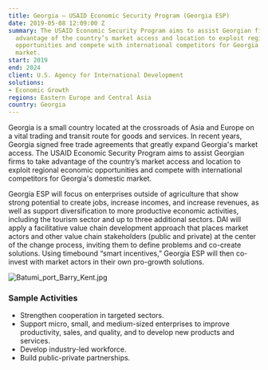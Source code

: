 ```yaml
---
title: Georgia — USAID Economic Security Program (Georgia ESP)
date: 2019-05-08 12:09:00 Z
summary: The USAID Economic Security Program aims to assist Georgian firms to take
  advantage of the country’s market access and location to exploit regional economic
  opportunities and compete with international competitors for Georgia's domestic
  market.
start: 2019
end: 2024
client: U.S. Agency for International Development
solutions:
- Economic Growth
regions: Eastern Europe and Central Asia
country: Georgia
---
```


Georgia is a small country located at the crossroads of Asia and Europe on a vital trading and transit route for goods and services. In recent years, Georgia signed free trade agreements that greatly expand Georgia's market access. The USAID Economic Security Program aims to assist Georgian firms to take advantage of the country’s market access and location to exploit regional economic opportunities and compete with international competitors for Georgia's domestic market.

Georgia ESP will focus on enterprises outside of agriculture that show strong potential to create jobs, increase incomes, and increase revenues, as well as support diversification to more productive economic activities, including the tourism sector and up to three additional sectors. DAI will apply a facilitative value chain development approach that places market actors and other value chain stakeholders (public and private) at the center of the change process, inviting them to define problems and co-create solutions. Using timebound “smart incentives,” Georgia ESP will then co-invest with market actors in their own pro-growth solutions.

![Batumi_port_Barry_Kent.jpg](/uploads/Batumi_port_Barry_Kent.jpg "Photo by Barry Kent.")

### Sample Activities

* Strengthen cooperation in targeted sectors.
* Support micro, small, and medium-sized enterprises to improve productivity, sales, and quality, and to develop new products and services.
* Develop industry-led workforce.
* Build public-private partnerships.
